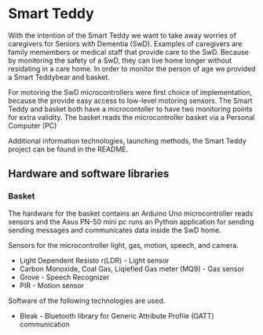 # Smart Teddy

With the intention of the Smart Teddy we want to take away worries of caregivers for Seniors with Dementia (SwD). Examples of caregivers are family memembers or medical staff that provide care to the SwD. Because by monitoring the safety of a SwD, they can live home longer without residating in a care home. In order to monitor the person of age we provided a Smart Teddybear and basket.

For motoring the SwD microcontrollers were first choice of implementation, because the provide easy access to low-level motoring sensors. The Smart Teddy and basket both have a microcontoller to have two monitoring points for extra validity. The basket reads the microcontroller basket via a Personal Computer (PC)

Additional information technologies, launching methods, the Smart Teddy project can be found in the README.

## Hardware and software libraries

### Basket

The hardware for the basket contains an Arduino Uno microcontroller reads sensors and the Asus PN-50 mini pc runs an Python application for sending sending messages and communicates data inside the SwD home.

Sensors for the microcontroller light, gas, motion, speech, and camera.

* Light Dependent Resisto r(LDR) - Light sensor
* Carbon Monoxide, Coal Gas, Liqiefied Gas meter (MQ9) - Gas sensor
* Grove - Speech Recognizer
* PIR - Motion sensor

Software of the following technologies are used.

* Bleak - Bluetooth library for Generic Attribute Profile (GATT) communication
